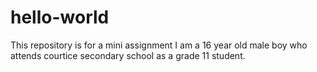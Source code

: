 # hello-world
This repository is for a mini assignment 
I am a 16 year old male boy who attends courtice secondary school as a grade 11 student. 
